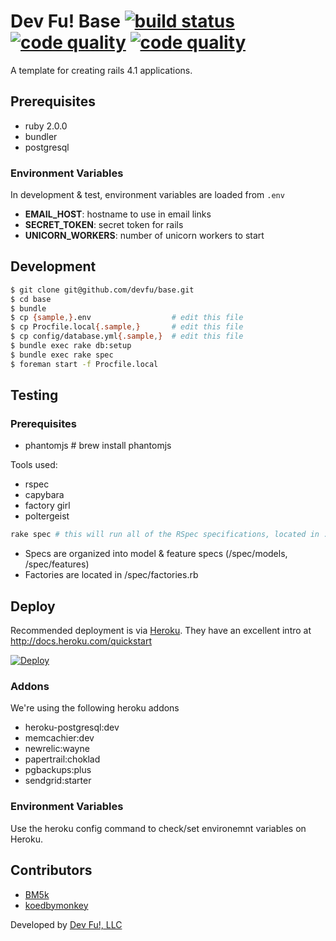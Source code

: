Dev Fu! Base [![build status][ci-image]][ci] [![code quality][cq-image]][cq] [![code quality][cc-image]][cq]
============================================================================================================

A template for creating rails 4.1 applications.

## Prerequisites

- ruby 2.0.0
- bundler
- postgresql

### Environment Variables

In development & test, environment variables are loaded from `.env`

  - **EMAIL_HOST**: hostname to use in email links
  - **SECRET_TOKEN**: secret token for rails
  - **UNICORN_WORKERS**: number of unicorn workers to start

## Development

```bash
$ git clone git@github.com/devfu/base.git
$ cd base
$ bundle
$ cp {sample,}.env                  # edit this file
$ cp Procfile.local{.sample,}       # edit this file
$ cp config/database.yml{.sample,}  # edit this file
$ bundle exec rake db:setup
$ bundle exec rake spec
$ foreman start -f Procfile.local
```

## Testing

### Prerequisites

- phantomjs # brew install phantomjs

Tools used:

- rspec
- capybara
- factory girl
- poltergeist

```bash
rake spec # this will run all of the RSpec specifications, located in ./spec
```

- Specs are organized into model & feature specs (/spec/models, /spec/features)
- Factories are located in /spec/factories.rb

## Deploy

Recommended deployment is via [Heroku](http://heroku.com). They have an excellent intro at http://docs.heroku.com/quickstart

[![Deploy](https://www.herokucdn.com/deploy/button.png)](https://heroku.com/deploy)

### Addons

We're using the following heroku addons

- heroku-postgresql:dev
- memcachier:dev
- newrelic:wayne
- papertrail:choklad
- pgbackups:plus
- sendgrid:starter

### Environment Variables

Use the heroku config command to check/set environemnt variables on Heroku.

## Contributors

- [BM5k](https://github.com/bm5k)
- [koedbymonkey](https://github.com/koedbymonkey)

Developed by [Dev Fu!, LLC](http://devfu.com)

<!-- links -->
[ci]: http://travis-ci.org/devfu/base "build status"
[cq]: https://codeclimate.com/github/devfu/base "code quality"

<!-- images -->
[cc-image]: https://codeclimate.com/github/devfu/base/coverage.png
[ci-image]: https://travis-ci.org/devfu/base.svg?branch=master
[cq-image]: https://codeclimate.com/github/devfu/base.png
